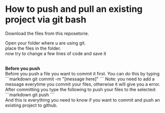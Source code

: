 # How to push and pull an existing project via git bash

Download the files from this reposetorie.
<br/>

Open your folder where u are using git.
<br/>
place the files in the folder.
<br/>
now try to change a few lines of code and save it 

<br/>
<b>Before you push</b><br/>
Before you push a file you want to commit it first. You can do this by typing
<br/>
```markdown
git commit -m "[message here]"
```
Note: you need to add a message everytime you commit your files, otherwise it will give you a error.
<br/>
After committing you type the following to push your files to the selected:
```markdown
git push
```
<br/>
And this is everything you need to know if you want to commit and push an existing project to github.